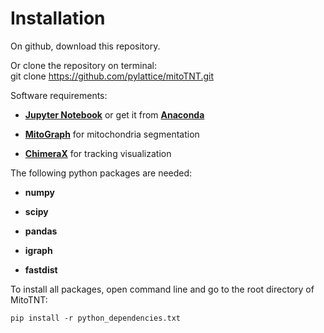 # Installation
On github, download this repository.  

Or clone the repository on terminal:  
git clone https://github.com/pylattice/mitoTNT.git  

Software requirements:
- **[Jupyter Notebook](https://jupyter.org/)** or get it from **[Anaconda](https://www.anaconda.com/products/distribution)**

- **[MitoGraph](https://github.com/vianamp/MitoGraph/)** for mitochondria segmentation

- **[ChimeraX](https://www.cgl.ucsf.edu/chimerax/)** for tracking visualization

The following python packages are needed:

- **numpy**

- **scipy**

- **pandas**

- **igraph**

- **fastdist**

To install all packages, open command line and go to the root directory of MitoTNT:  

``
pip install -r python_dependencies.txt
``

